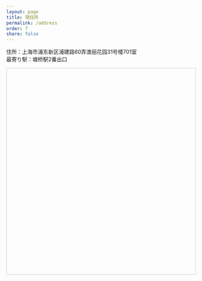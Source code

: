 ```yaml
---
layout: page
title: 現住所
permalink: /address
order: 7
share: false
---
```


住所：上海市浦东新区浦建路60弄澳丽花园31号楼701室<br />
最寄り駅：塘桥駅2番出口

<!--百度地图容器-->
<div id="dituContent" style="width: 100%; height: 550px; border: #ccc solid 1px;"></div>

<script src="https://api.map.baidu.com/api?key=&v=1.1&services=true"></script>
<script src="{{ '/assets/js/baidu_map_setting.js' | prepend: site.baseurl }}"></script>
<link href="{{ '/assets/css/baidu_map.css' | prepend: site.baseurl }}" rel="stylesheet">    

